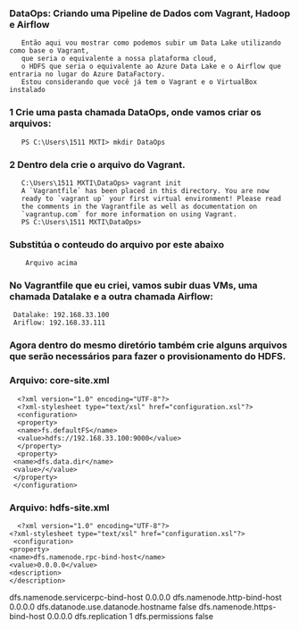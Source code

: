    ### DataOps: Criando uma Pipeline de Dados com Vagrant, Hadoop e Airflow

       Então aqui vou mostrar como podemos subir um Data Lake utilizando como base o Vagrant,
       que seria o equivalente a nossa plataforma cloud,
       o HDFS que seria o equivalente ao Azure Data Lake e o Airflow que entraria no lugar do Azure DataFactory.
       Estou considerando que você já tem o Vagrant e o VirtualBox instalado
       
  ### 1 Crie uma pasta chamada DataOps, onde vamos criar os arquivos:
       PS C:\Users\1511 MXTI> mkdir DataOps
 ###  2 Dentro dela crie o arquivo do Vagrant.      
       C:\Users\1511 MXTI\DataOps> vagrant init
       A `Vagrantfile` has been placed in this directory. You are now
       ready to `vagrant up` your first virtual environment! Please read
       the comments in the Vagrantfile as well as documentation on
       `vagrantup.com` for more information on using Vagrant.
       PS C:\Users\1511 MXTI\DataOps>
   ### Substitúa o conteudo do arquivo por este abaixo
        Arquivo acima 
        
  ### No Vagrantfile que eu criei, vamos subir duas VMs, uma chamada Datalake e a outra chamada Airflow:

     Datalake: 192.168.33.100
     Ariflow: 192.168.33.111

  ### Agora dentro do mesmo diretório também crie alguns arquivos que serão necessários para fazer o provisionamento do HDFS.

  ### Arquivo: core-site.xml
      <?xml version="1.0" encoding="UTF-8"?>
      <?xml-stylesheet type="text/xsl" href="configuration.xsl"?>
      <configuration>
      <property>
      <name>fs.defaultFS</name>
      <value>hdfs://192.168.33.100:9000</value>
      </property>
      <property>
     <name>dfs.data.dir</name>
     <value>/</value>
     </property>
     </configuration>
     
  ### Arquivo: hdfs-site.xml
      <?xml version="1.0" encoding="UTF-8"?>
    <?xml-stylesheet type="text/xsl" href="configuration.xsl"?>
     <configuration>
    <property>
    <name>dfs.namenode.rpc-bind-host</name>
    <value>0.0.0.0</value>
    <description>        
    </description>
   </property>
    <property>
     <name>dfs.namenode.servicerpc-bind-host</name>
     <value>0.0.0.0</value>
     <description>        
     </description>
   </property>
   <property>
     <name>dfs.namenode.http-bind-host</name>
     <value>0.0.0.0</value>
    <description>       
     </description>
  </property>
  <property>
    <name>dfs.datanode.use.datanode.hostname</name>
    <value>false</value>
    <description>
    </description>
  </property>
  <property>
    <name>dfs.namenode.https-bind-host</name>
    <value>0.0.0.0</value>
    <description>        
    </description>
      </property>
  <property>
      <name>dfs.replication</name>
      <value>1</value>
  </property>
  <property>
    <name>dfs.permissions</name>
    <value>false</value>
  </property>
</configuration>
     
  
